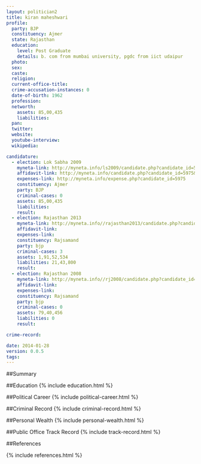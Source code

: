 ```yaml
---
layout: politician2
title: kiran maheshwari
profile: 
  party: BJP
  constituency: Ajmer
  state: Rajasthan
  education: 
    level: Post Graduate
    details: b. com from mumbai university, pgdc from iict udaipur
  photo: 
  sex: 
  caste: 
  religion: 
  current-office-title: 
  crime-accusation-instances: 0
  date-of-birth: 1962
  profession: 
  networth: 
    assets: 85,00,435
    liabilities: 
  pan: 
  twitter: 
  website: 
  youtube-interview: 
  wikipedia: 

candidature: 
  - election: Lok Sabha 2009
    myneta-link: http://myneta.info/ls2009/candidate.php?candidate_id=5975
    affidavit-link: http://myneta.info/candidate.php?candidate_id=5975&scan=original
    expenses-link: http://myneta.info/expense.php?candidate_id=5975
    constituency: Ajmer 
    party: BJP
    criminal-cases: 0
    assets: 85,00,435
    liabilities: 
    result:  
  - election: Rajasthan 2013
    myneta-link: http://myneta.info//rajasthan2013/candidate.php?candidate_id=563
    affidavit-link: 
    expenses-link: 
    constituency: Rajsamand 
    party: bjp
    criminal-cases: 3
    assets: 1,91,52,534
    liabilities: 21,43,800
    result:  
  - election: Rajasthan 2008
    myneta-link: http://myneta.info//rj2008/candidate.php?candidate_id=315
    affidavit-link: 
    expenses-link: 
    constituency: Rajsamand 
    party: bjp
    criminal-cases: 0
    assets: 79,40,456
    liabilities: 0
    result:  

crime-record: 

date: 2014-01-28
version: 0.0.5
tags: 
---
```

##Summary


##Education
{% include education.html %}


##Political Career
{% include political-career.html %}


##Criminal Record
{% include criminal-record.html %}


##Personal Wealth
{% include personal-wealth.html %}


##Public Office Track Record
{% include track-record.html %}


##References


{% include references.html %}